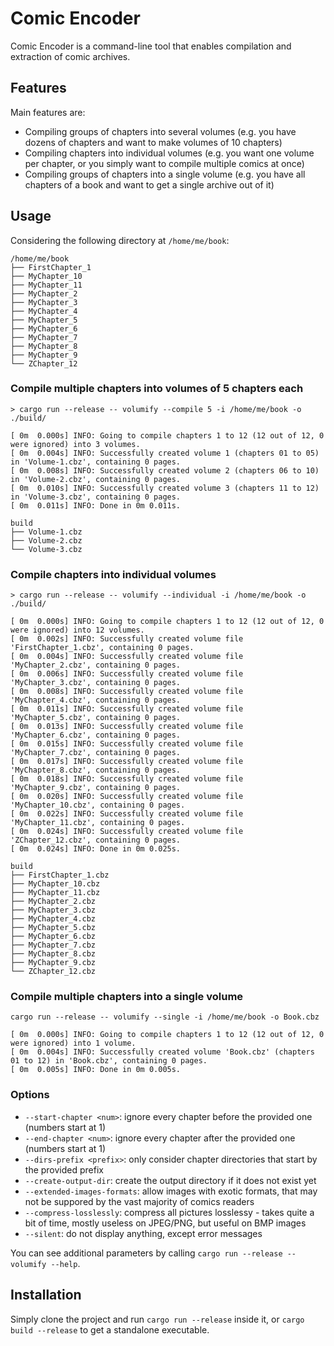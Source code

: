# Comic Encoder

Comic Encoder is a command-line tool that enables compilation and extraction of comic archives.

## Features

Main features are:

* Compiling groups of chapters into several volumes (e.g. you have dozens of chapters and want to make volumes of 10 chapters)
* Compiling chapters into individual volumes (e.g. you want one volume per chapter, or you simply want to compile multiple comics at once)
* Compiling groups of chapters into a single volume (e.g. you have all chapters of a book and want to get a single archive out of it)

## Usage

Considering the following directory at `/home/me/book`:

```
/home/me/book
├── FirstChapter_1
├── MyChapter_10
├── MyChapter_11
├── MyChapter_2
├── MyChapter_3
├── MyChapter_4
├── MyChapter_5
├── MyChapter_6
├── MyChapter_7
├── MyChapter_8
├── MyChapter_9
└── ZChapter_12
```

### Compile multiple chapters into volumes of 5 chapters each

```
> cargo run --release -- volumify --compile 5 -i /home/me/book -o ./build/

[ 0m  0.000s] INFO: Going to compile chapters 1 to 12 (12 out of 12, 0 were ignored) into 3 volumes.
[ 0m  0.004s] INFO: Successfully created volume 1 (chapters 01 to 05) in 'Volume-1.cbz', containing 0 pages.
[ 0m  0.008s] INFO: Successfully created volume 2 (chapters 06 to 10) in 'Volume-2.cbz', containing 0 pages.
[ 0m  0.010s] INFO: Successfully created volume 3 (chapters 11 to 12) in 'Volume-3.cbz', containing 0 pages.
[ 0m  0.011s] INFO: Done in 0m 0.011s.

build
├── Volume-1.cbz
├── Volume-2.cbz
└── Volume-3.cbz
```

### Compile chapters into individual volumes

```shell
> cargo run --release -- volumify --individual -i /home/me/book -o ./build/

[ 0m  0.000s] INFO: Going to compile chapters 1 to 12 (12 out of 12, 0 were ignored) into 12 volumes.
[ 0m  0.002s] INFO: Successfully created volume file 'FirstChapter_1.cbz', containing 0 pages.
[ 0m  0.004s] INFO: Successfully created volume file 'MyChapter_2.cbz', containing 0 pages.
[ 0m  0.006s] INFO: Successfully created volume file 'MyChapter_3.cbz', containing 0 pages.
[ 0m  0.008s] INFO: Successfully created volume file 'MyChapter_4.cbz', containing 0 pages.
[ 0m  0.011s] INFO: Successfully created volume file 'MyChapter_5.cbz', containing 0 pages.
[ 0m  0.013s] INFO: Successfully created volume file 'MyChapter_6.cbz', containing 0 pages.
[ 0m  0.015s] INFO: Successfully created volume file 'MyChapter_7.cbz', containing 0 pages.
[ 0m  0.017s] INFO: Successfully created volume file 'MyChapter_8.cbz', containing 0 pages.
[ 0m  0.018s] INFO: Successfully created volume file 'MyChapter_9.cbz', containing 0 pages.
[ 0m  0.020s] INFO: Successfully created volume file 'MyChapter_10.cbz', containing 0 pages.
[ 0m  0.022s] INFO: Successfully created volume file 'MyChapter_11.cbz', containing 0 pages.
[ 0m  0.024s] INFO: Successfully created volume file 'ZChapter_12.cbz', containing 0 pages.
[ 0m  0.024s] INFO: Done in 0m 0.025s.

build
├── FirstChapter_1.cbz
├── MyChapter_10.cbz
├── MyChapter_11.cbz
├── MyChapter_2.cbz
├── MyChapter_3.cbz
├── MyChapter_4.cbz
├── MyChapter_5.cbz
├── MyChapter_6.cbz
├── MyChapter_7.cbz
├── MyChapter_8.cbz
├── MyChapter_9.cbz
└── ZChapter_12.cbz
```

### Compile multiple chapters into a single volume

```shell
cargo run --release -- volumify --single -i /home/me/book -o Book.cbz

[ 0m  0.000s] INFO: Going to compile chapters 1 to 12 (12 out of 12, 0 were ignored) into 1 volume.
[ 0m  0.004s] INFO: Successfully created volume 'Book.cbz' (chapters 01 to 12) in 'Book.cbz', containing 0 pages.
[ 0m  0.005s] INFO: Done in 0m 0.005s.
```

### Options

* `--start-chapter <num>`: ignore every chapter before the provided one (numbers start at 1)
* `--end-chapter <num>`: ignore every chapter after the provided one (numbers start at 1)
* `--dirs-prefix <prefix>`: only consider chapter directories that start by the provided prefix
* `--create-output-dir`: create the output directory if it does not exist yet
* `--extended-images-formats`: allow images with exotic formats, that may not be suppored by the vast majority of comics readers
* `--compress-losslessly`: compress all pictures losslessy - takes quite a bit of time, mostly useless on JPEG/PNG, but useful on BMP images
* `--silent`: do not display anything, except error messages

You can see additional parameters by calling `cargo run --release -- volumify --help`.

## Installation

Simply clone the project and run `cargo run --release` inside it, or `cargo build --release` to get a standalone executable.
